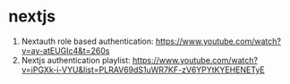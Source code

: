 # nextjs

1. Nextauth role based authentication: https://www.youtube.com/watch?v=ay-atEUGIc4&t=260s
2. Nextjs authentication playlist: https://www.youtube.com/watch?v=iPGXk-i-VYU&list=PLRAV69dS1uWR7KF-zV6YPYtKYEHENETyE
